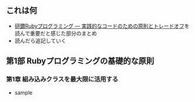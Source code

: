 ## これは何
- [研鑽Rubyプログラミング ― 実践的なコードのための原則とトレードオフ](https://www.lambdanote.com/products/polished-ruby)を読んで重要だと感じた部分のまとめ
- 読んだら追記していく

## 第1部 Rubyプログラミングの基礎的な原則
### 第1章 組み込みクラスを最大限に活用する
- sample